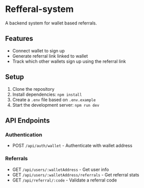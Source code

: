 # Refferal-system

A backend system for wallet based referrals.

## Features

- Connect wallet to sign up
- Generate referral link linked to wallet
- Track which other wallets sign up using the referral link

## Setup

1. Clone the repository
2. Install dependencies: `npm install`
3. Create a `.env` file based on `.env.example`
4. Start the development server: `npm run dev`

## API Endpoints

### Authentication
- POST `/api/auth/wallet` - Authenticate with wallet address

### Referrals
- GET `/api/users/:walletAddress` - Get user info
- GET `/api/users/:walletAddress/referrals` - Get referral stats
- GET `/api/referral/:code` - Validate a referral code

